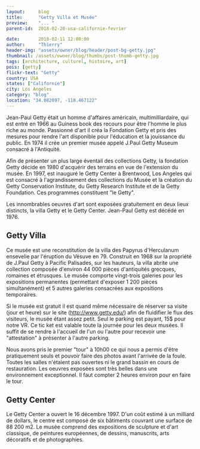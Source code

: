 ```yaml
---
layout:     blog
title:      "Getty Villa et Musée"
preview:    "... "
parent-id:  2018-02-20-usa-californie-fevrier

date:       2018-02-11 12:00:00
author:     "Thierry"
header-img: "assets/owner/blog/header/post-bg-getty.jpg"
thumbnail: /assets/owner/blog/thumbs/post-thumb-getty.jpg
tags: [architecture, culturel, histoire, art]
pois: [getty]
flickr-text: "Getty"
country: USA 
states: ["Californie"]
city: Los Angeles
category: "blog"
location: "34.082097, -118.467122"
---
```


Jean-Paul Getty était un homme d'affaires américain, multimilliardaire, qui est entré en 1966 au Guiness book des recours pour être l'homme le plus riche au monde. Passionné d'art il créa la Fondation Getty et pris des mesures pour rendre l'art disponible pour l'éducation et la jouissance du public. En 1974 il crée un premier musée appelé J.Paul Getty Museum consacré à l'Antiquité. 

Afin de présenter un plus large éventail des collections Getty, la fondation Getty décide en 1980 d'acquérir des terrains en vue de l'extension du musée. En 1997, est inauguré le Getty Center à Brentwood, Los Angeles qui est consacré à l'agrandissement des collections du Musée et la création du Getty Conservation Institute, du Getty Research Institute et de la Getty Foundation. Ces programmes constituent "le Getty".

Les innombrables oeuvres d'art sont exposées gratuitement en deux lieux distincts, la villa Getty et le Getty Center. Jean-Paul Getty est décédé en 1976.

## Getty Villa

Ce musée est une reconstitution de la villa des Papyrus d'Herculanum ensevelie par l'éruption du Vésuve en 79. Construit en 1968 sur la propriété de J.Paul Getty à Pacific Palisades, sur les hauteurs, la villa abrite une collection composée d'environ 44 000 pièces d'antiquités grecques, romaines et étrusques. Le musée comporte vingt-trois galeries pour les expositions permanentes (permettant d'exposer 1 200 pièces simultanément) et 5 autres galeries consacrées aux expositions temporaires.  

Si le musée est gratuit il est quand même nécessaire de réserver sa visite (jour et heure) sur le site (http://www.getty.edu/) afin de fluidifier le flux des visiteurs, le musée étant assez petit. Seul le parking est payant, 15$ pour notre VR. Ce tic ket est valable toute la journée pour les deux musées. Il suffit de se rendre à l'accueil de l'un ou l'autre pour recevoir une "attestation" à présenter à l'autre parking.  

Nous avons pris le premier "tour" à 10h00 ce qui nous a permis d'être pratiquement seuls et pouvoir faire des photos avant l'arrivée de la foule. Toutes les salles n'étaient pas ouvertes ni le grand bassin en cours de restauration. Les oeuvres exposées sont très belles dans une environnement exceptionnel. Il faut compter 2 heures environ pour en faire le tour.



## Getty Center

Le Getty Center a ouvert le 16 décembre 1997. D'un coût estimé à un milliard de dollars, le centre est composé de six bâtiments couvrant une surface de 88 200 m2. Le musée comprend des expositions de sculpture et d'art classique, de peintures européennes, de dessins, manuscrits, arts décoratifs et de photographies.